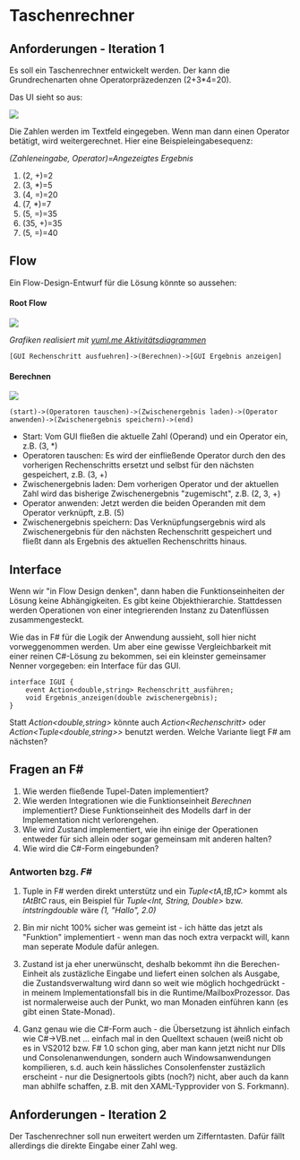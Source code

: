 # Taschenrechner
## Anforderungen - Iteration 1
Es soll ein Taschenrechner entwickelt werden. Der kann die Grundrechenarten ohne Operatorpräzedenzen (2+3*4=20).

Das UI sieht so aus:

![](https://raw.github.com/ralfw/fsharp_retreat/master/beispiele/taschenrechner/doc/gui%20skizze.png)

Die Zahlen werden im Textfeld eingegeben. Wenn man dann einen Operator betätigt, wird weitergerechnet. Hier eine Beispieleingabesequenz:

_(Zahleneingabe, Operator)=Angezeigtes Ergebnis_

1. (2, +)=2
1. (3, *)=5
1. (4, =)=20
1. (7, *)=7
1. (5, =)=35
1. (35, +)=35
1. (5, =)=40

## Flow
Ein Flow-Design-Entwurf für die Lösung könnte so aussehen:

#### Root Flow

![](http://yuml.me/9bfaf8da)

_Grafiken realisiert mit [yuml.me Aktivitätsdiagrammen](http://yuml.me/diagram/scruffy/activity/draw)_

	[GUI Rechenschritt ausfuehren]->(Berechnen)->[GUI Ergebnis anzeigen]

#### Berechnen
![](http://yuml.me/400f8564)

	(start)->(Operatoren tauschen)->(Zwischenergebnis laden)->(Operator anwenden)->(Zwischenergebnis speichern)->(end)

* Start: Vom GUI fließen die aktuelle Zahl (Operand) und ein Operator ein, z.B. (3, *)
* Operatoren tauschen: Es wird der einfließende Operator durch den des vorherigen Rechenschritts ersetzt und selbst für den nächsten gespeichert, z.B. (3, +)
* Zwischenergebnis laden: Dem vorherigen Operator und der aktuellen Zahl wird das bisherige Zwischenergebnis "zugemischt", z.B. (2, 3, +)
* Operator anwenden: Jetzt werden die beiden Operanden mit dem Operator verknüpft, z.B. (5)
* Zwischenergebnis speichern: Das Verknüpfungsergebnis wird als Zwischenergebnis für den nächsten Rechenschritt gespeichert und fließt dann als Ergebnis des aktuellen Rechenschritts hinaus.

## Interface
Wenn wir "in Flow Design denken", dann haben die Funktionseinheiten der Lösung keine Abhängigkeiten. Es gibt keine Objekthierarchie. Stattdessen werden Operationen von einer integrierenden Instanz zu Datenflüssen zusammengesteckt.

Wie das in F# für die Logik der Anwendung aussieht, soll hier nicht vorweggenommen werden. Um aber eine gewisse Vergleichbarkeit mit einer reinen C#-Lösung zu bekommen, sei ein kleinster gemeinsamer Nenner vorgegeben: ein Interface für das GUI.

	interface IGUI {
		event Action<double,string> Rechenschritt_ausführen;
		void Ergebnis_anzeigen(double zwischenergebnis);
	}

Statt _Action<double,string>_ könnte auch _Action&lt;Rechenschritt>_ oder _Action<Tuple<double,string>>_ benutzt werden. Welche Variante liegt F# am nächsten?

## Fragen an F# 
1. Wie werden fließende Tupel-Daten implementiert?
1. Wie werden Integrationen wie die Funktionseinheit _Berechnen_ implementiert? Diese Funktionseinheit des Modells darf in der Implementation nicht verlorengehen.
1. Wie wird Zustand implementiert, wie ihn einige der Operationen entweder für sich allein oder sogar gemeinsam mit anderen halten?
1. Wie wird die C#-Form eingebunden?

### Antworten bzg. _F#_
1. Tuple in F# werden direkt unterstütz und ein _Tuple<tA,tB,tC>_ kommt als _tA*tB*tC_ raus, ein Beispiel für _Tuple<Int, String, Double>_ bzw. _int*string*double_ wäre _(1, "Hallo", 2.0)_

1. Bin mir nicht 100% sicher was gemeint ist - ich hätte das jetzt als "Funktion" implementiert - wenn man das noch extra verpackt will, kann man seperate Module dafür anlegen.

1. Zustand ist ja eher unerwünscht, deshalb bekommt ihn die Berechen-Einheit als zustäzliche Eingabe und liefert einen solchen als Ausgabe, die Zustandsverwaltung wird dann so weit wie möglich hochgedrückt - in meinem Implementationsfall bis in die Runtime/MailboxProzessor. Das ist normalerweise auch der Punkt, wo man Monaden einführen kann (es gibt einen State-Monad).

1. Ganz genau wie die C#-Form auch - die Übersetzung ist ähnlich einfach wie C#->VB.net ... einfach mal in den Quelltext schauen (weiß nicht ob es in VS2012 bzw. F# 1.0 schon ging, aber man kann jetzt nicht nur Dlls und Consolenanwendungen, sondern auch Windowsanwendungen kompilieren, s.d. auch kein hässliches Consolenfenster zustäzlich erscheint - nur die Designertools gibts (noch?) nicht, aber auch da kann man abhilfe schaffen, z.B. mit den XAML-Typprovider von S. Forkmann).

## Anforderungen - Iteration 2
Der Taschenrechner soll nun erweitert werden um Zifferntasten. Dafür fällt allerdings die direkte Eingabe einer Zahl weg.

